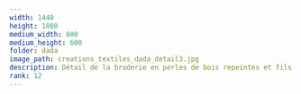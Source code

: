 ```yaml
---
width: 1440
height: 1080
medium_width: 800
medium_height: 600
folder: dada
image_path: creations_textiles_dada_detail3.jpg
description: Détail de la broderie en perles de bois repeintes et fils colorés
rank: 12
---
```

